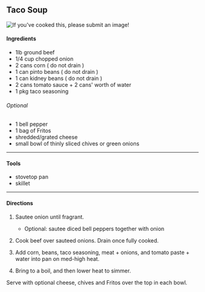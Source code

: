 
## Taco Soup

![If you've cooked this, please submit an image!]()

#### Ingredients

* 1lb ground beef
* 1/4 cup chopped onion
* 2 cans corn ( do not drain )
* 1 can pinto beans ( do not drain )
* 1 can kidney beans ( do not drain )
* 2 cans tomato sauce + 2 cans' worth of water
* 1 pkg taco seasoning

###### Optional

* 1 bell pepper
* 1 bag of Fritos
* shredded/grated cheese
* small bowl of thinly sliced chives or green onions
---

#### Tools

* stovetop pan
* skillet

---

#### Directions

1. Sautee onion until fragrant.
    * Optional: sautee diced bell peppers together with onion

2. Cook beef over sauteed onions. Drain once fully cooked.

3. Add corn, beans, taco seasoning, meat + onions, and tomato paste + water into pan on med-high heat.

4. Bring to a boil, and then lower heat to simmer.

Serve with optional cheese, chives and Fritos over the top in each bowl.

<!-- octoshrimpy  -->
